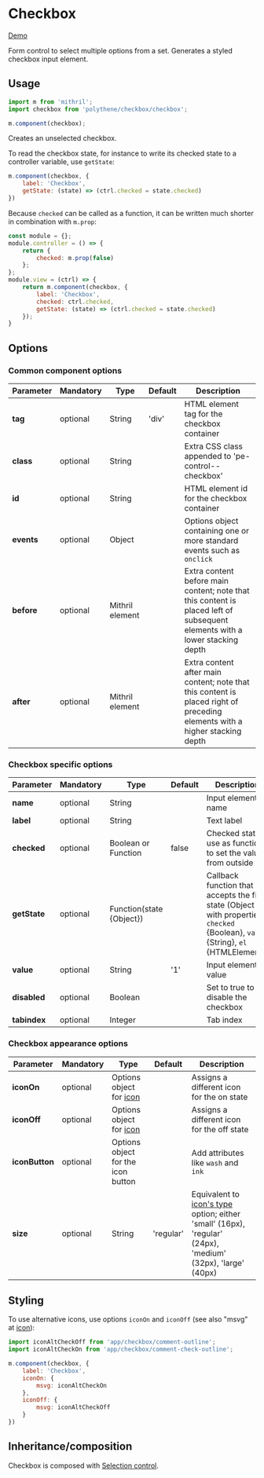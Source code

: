 # Checkbox

<a class="btn-demo" href="http://arthurclemens.github.io/Polythene-examples/index.html#/checkbox">Demo</a>

Form control to select multiple options from a set. Generates a styled checkbox input element.


## Usage

~~~javascript
import m from 'mithril';
import checkbox from 'polythene/checkbox/checkbox';

m.component(checkbox);
~~~

Creates an unselected checkbox.

To read the checkbox state, for instance to write its checked state to a controller variable, use `getState`:

~~~javascript
m.component(checkbox, {
    label: 'Checkbox',
    getState: (state) => (ctrl.checked = state.checked)
})
~~~

Because `checked` can be called as a function, it can be written much shorter in combination with `m.prop`:

~~~javascript
const module = {};
module.controller = () => {
    return {
        checked: m.prop(false)
    };
};
module.view = (ctrl) => {
    return m.component(checkbox, {
        label: 'Checkbox',
        checked: ctrl.checked,
        getState: (state) => (ctrl.checked = state.checked)
    });
}
~~~

## Options

### Common component options

| **Parameter** |  **Mandatory** | **Type** | **Default** | **Description** |
| ------------- | -------------- | -------- | ----------- | --------------- |
| **tag** | optional | String | 'div' | HTML element tag for the checkbox container |
| **class** | optional | String |  | Extra CSS class appended to 'pe-control--checkbox' |
| **id** | optional | String | | HTML element id for the checkbox container |
| **events** | optional | Object | | Options object containing one or more standard events such as `onclick` |
| **before** | optional | Mithril element | | Extra content before main content; note that this content is placed left of subsequent elements with a lower stacking depth |
| **after** | optional | Mithril element | | Extra content after main content; note that this content is placed right of preceding elements with a higher stacking depth |

### Checkbox specific options

| **Parameter** |  **Mandatory** | **Type** | **Default** | **Description** |
| ------------- | -------------- | -------- | ----------- | --------------- |
| **name** | optional | String | | Input element name |
| **label** | optional | String | | Text label |
| **checked** | optional | Boolean or Function | false | Checked state; use as function to set the value from outside |
| **getState**  | optional | Function(state {Object}) | | Callback function that accepts the field state (Object with properties `checked` {Boolean}, `value` {String}, `el` {HTMLElement}) |
| **value** | optional | String | '1' | Input element value |
| **disabled** | optional | Boolean |  | Set to true to disable the checkbox |
| **tabindex** | optional | Integer | | Tab index |

### Checkbox appearance options

| **Parameter** |  **Mandatory** | **Type** | **Default** | **Description** |
| ------------- | -------------- | -------- | ----------- | --------------- |
| **iconOn** | optional | Options object for [icon](#icon) | | Assigns a different icon for the on state |
| **iconOff** | optional | Options object for [icon](#icon) | | Assigns a different icon for the off state |
| **iconButton** | optional | Options object for the icon button | | Add attributes like `wash` and `ink` |
| **size** | optional | String | 'regular' | Equivalent to [icon's type](#icon) option; either 'small' (16px), 'regular' (24px), 'medium' (32px), 'large' (40px) |


## Styling

To use alternative icons, use options `iconOn` and `iconOff` (see also "msvg" at [icon](#icon)):

~~~javascript
import iconAltCheckOff from 'app/checkbox/comment-outline';
import iconAltCheckOn from 'app/checkbox/comment-check-outline';

m.component(checkbox, {
    label: 'Checkbox',
    iconOn: {
        msvg: iconAltCheckOn
    },
    iconOff: {
        msvg: iconAltCheckOff
    }
})
~~~

## Inheritance/composition

Checkbox is composed with [Selection control](#selection-control).
